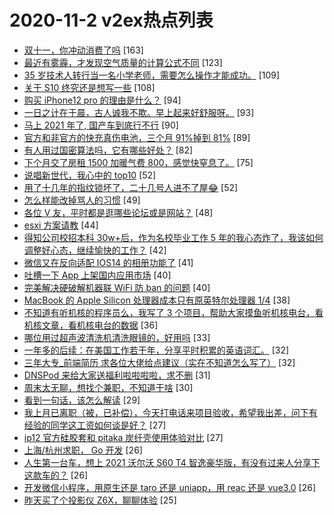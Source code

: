 # 2020-11-2 v2ex热点列表

+ [双十一，你冲动消费了吗](https://www.v2ex.com/t/720848#reply163) [163]
+ [最近有雾霾，才发现空气质量的计算公式不同](https://www.v2ex.com/t/720872#reply123) [123]
+ [35 岁技术人转行当一名小学老师，需要怎么操作才能成功。](https://www.v2ex.com/t/720873#reply109) [109]
+ [关于 S10 终究还是想写一些](https://www.v2ex.com/t/720844#reply108) [108]
+ [购买 iPhone12 pro 的理由是什么？](https://www.v2ex.com/t/720853#reply94) [94]
+ [一日之计在于晨，古人诚我不欺。早上起来好舒服呀。](https://www.v2ex.com/t/720847#reply93) [93]
+ [马上 2021 年了, 国产车到底行不行](https://www.v2ex.com/t/720881#reply90) [90]
+ [官方和非官方的快充真伤电池，三个月 91%掉到 81%](https://www.v2ex.com/t/720883#reply89) [89]
+ [有人用过国密算法吗，它有哪些好处？](https://www.v2ex.com/t/720857#reply82) [82]
+ [下个月交了房租 1500 加暖气费 800，感觉快窒息了。](https://www.v2ex.com/t/720990#reply75) [75]
+ [说唱新世代，我心中的 top10](https://www.v2ex.com/t/720999#reply52) [52]
+ [用了十几年的指纹锁坏了，二十几号人进不了屋😂](https://www.v2ex.com/t/720885#reply52) [52]
+ [怎么样能改掉骂人的习惯](https://www.v2ex.com/t/720949#reply49) [49]
+ [各位 V 友，平时都是逛哪些论坛或是网站？](https://www.v2ex.com/t/721020#reply48) [48]
+ [esxi 方案请教](https://www.v2ex.com/t/720920#reply44) [44]
+ [得知公司校招本科 30w+后，作为名校毕业工作 5 年的我心态炸了，我该如何调整好心态，继续愉快的工作？](https://www.v2ex.com/t/720968#reply42) [42]
+ [微信又在反向适配 IOS14 的相册功能了](https://www.v2ex.com/t/720870#reply41) [41]
+ [吐槽一下 App 上架国内应用市场](https://www.v2ex.com/t/720947#reply40) [40]
+ [完美解决硬破解机器联 WiFi 防 ban 的问题](https://www.v2ex.com/t/720892#reply40) [40]
+ [MacBook 的 Apple Silicon 处理器成本只有原英特尔处理器 1/4](https://www.v2ex.com/t/720909#reply38) [38]
+ [不知道有听机核的程序员么，我写了 3 个项目，帮助大家摸鱼听机核电台，看机核文章，看机核电台的数据](https://www.v2ex.com/t/720856#reply36) [36]
+ [哪位用过超声波清洗机清洗眼镜的，好用吗](https://www.v2ex.com/t/720912#reply33) [33]
+ [一年多的后续：在美国工作若干年，分享平时积累的英语词汇。](https://www.v2ex.com/t/720852#reply32) [32]
+ [三年大专_前端简历 求各位大佬给点建议（实在不知道怎么写了）](https://www.v2ex.com/t/720894#reply32) [32]
+ [DNSPod 来给大家送福利啦啦啦啦，求不删](https://www.v2ex.com/t/721096#reply31) [31]
+ [周末太无聊，想找个兼职，不知道干啥](https://www.v2ex.com/t/720904#reply30) [30]
+ [看到一句话，该怎么解读](https://www.v2ex.com/t/720851#reply29) [29]
+ [我上月已离职（被，已补偿），今天打电话来项目验收，希望我出差，问下有经验的同学这工资如何谈是好？](https://www.v2ex.com/t/721156#reply27) [27]
+ [ip12 官方硅胶套和 pitaka 炭纤壳使用体验对比](https://www.v2ex.com/t/720869#reply27) [27]
+ [上海/杭州求职， Go 开发](https://www.v2ex.com/t/720948#reply26) [26]
+ [人生第一台车，想上 2021 沃尔沃 S60 T4 智逸豪华版，有没有过来人分享下这款车的？](https://www.v2ex.com/t/720952#reply26) [26]
+ [开发微信小程序，用原生还是 taro 还是 uniapp，用 reac 还是 vue3.0](https://www.v2ex.com/t/721036#reply26) [26]
+ [昨天买了个投影仪 Z6X，聊聊体验](https://www.v2ex.com/t/720933#reply25) [25]
